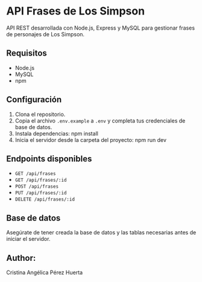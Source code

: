 # API Frases de Los Simpson

API REST desarrollada con Node.js, Express y MySQL para gestionar frases de personajes de Los Simpson.

## Requisitos

- Node.js
- MySQL
- npm

## Configuración

1. Clona el repositorio.
2. Copia el archivo `.env.example` a `.env` y completa tus credenciales de base de datos.
3. Instala dependencias:
   npm install
4. Inicia el servidor desde la carpeta del proyecto:
   npm run dev

## Endpoints disponibles

- `GET /api/frases`
- `GET /api/frases/:id`
- `POST /api/frases`
- `PUT /api/frases/:id`
- `DELETE /api/frases/:id`

## Base de datos

Asegúrate de tener creada la base de datos y las tablas necesarias antes de iniciar el servidor.

## Author:

Cristina Angélica Pérez Huerta
